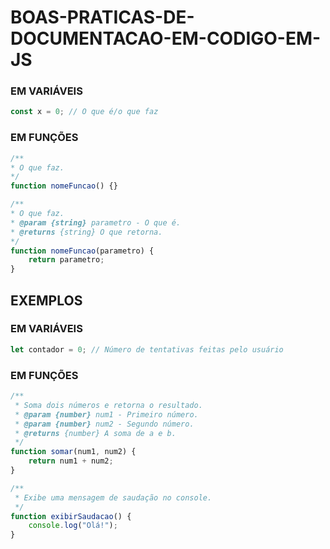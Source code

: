 # BOAS-PRATICAS-DE-DOCUMENTACAO-EM-CODIGO-EM-JS

### EM VARIÁVEIS
```js
const x = 0; // O que é/o que faz
```

### EM FUNÇÕES
```js
/**
* O que faz.
*/
function nomeFuncao() {}

/**
* O que faz.
* @param {string} parametro - O que é.
* @returns {string} O que retorna.
*/
function nomeFuncao(parametro) {
    return parametro;
}
```

## EXEMPLOS

### EM VARIÁVEIS
```js
let contador = 0; // Número de tentativas feitas pelo usuário
```

### EM FUNÇÕES
```js
/**
 * Soma dois números e retorna o resultado.
 * @param {number} num1 - Primeiro número.
 * @param {number} num2 - Segundo número.
 * @returns {number} A soma de a e b.
 */
function somar(num1, num2) {
    return num1 + num2;
}

/**
 * Exibe uma mensagem de saudação no console.
 */
function exibirSaudacao() {
    console.log("Olá!");
}
```

